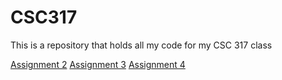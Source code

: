 # CSC317
This is a repository that holds all my code for my CSC 317 class

[Assignment 2](/assignments/assignment-2/)
[Assignment 3](/assignments/assignment-3/)
[Assignment 4](/assignments/assignment-4/)